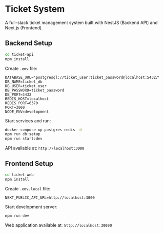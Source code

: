 # Ticket System

A full-stack ticket management system built with NestJS (Backend API) and Next.js (Frontend).

## Backend Setup

```bash
cd ticket-api
npm install
```

Create `.env` file:

```env
DATABASE_URL="postgresql://ticket_user:ticket_password@localhost:5432/ticket_db"
DB_NAME=ticket_db
DB_USER=ticket_user
DB_PASSWORD=ticket_password
DB_PORT=5432
REDIS_HOST=localhost
REDIS_PORT=6379
PORT=3000
NODE_ENV=development
```

Start services and run:

```bash
docker-compose up postgres redis -d
npm run db:setup
npm run start:dev
```

API available at: `http://localhost:3000`

## Frontend Setup

```bash
cd ticket-web
npm install
```

Create `.env.local` file:

```env
NEXT_PUBLIC_API_URL=http://localhost:3000
```

Start development server:

```bash
npm run dev
```

Web application available at: `http://localhost:30000`
